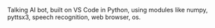 Talking AI bot, built on VS Code in Python, using modules like numpy, pyttsx3, speech recognition, web browser, os.
